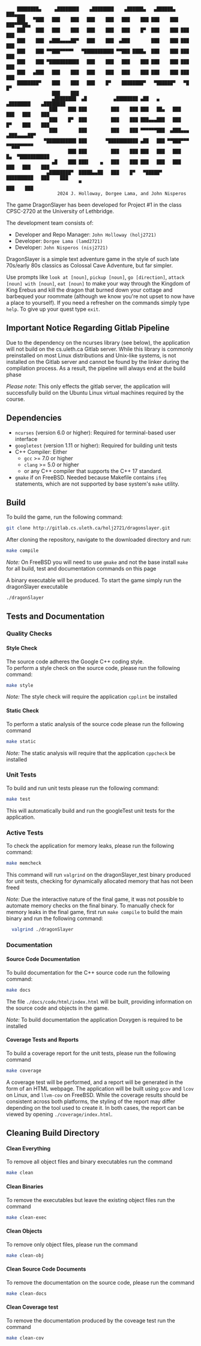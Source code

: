 ```

    ████████▄     ▄████████    ▄████████    ▄██████▄   ▄██████▄  ███▄▄▄▄
    ███   ▀███   ███    ███   ███    ███   ███    ███ ███    ███ ███▀▀▀██▄    
    ███    ███   ███    ███   ███    ███   ███    █▀  ███    ███ ███   ███    
    ███    ███  ▄███▄▄▄▄██▀   ███    ███  ▄███        ███    ███ ███   ███
    ███    ███ ▀▀███▀▀▀▀▀   ▀███████████ ▀▀███ ████▄  ███    ███ ███   ███ 
    ███    ███ ▀███████████   ███    ███   ███    ███ ███    ███ ███   ███
    ███   ▄███   ███    ███   ███    ███   ███    ███ ███    ███ ███   ███ 
    ████████▀    ███    ███   ███    █▀    ████████▀   ▀██████▀   ▀█   █▀
                 ███    ███                                                 
                 ▄████████  ▄█          ▄████████ ▄██   ▄      ▄████████    ▄████████ 
                ███    ███ ███         ███    ███ ███   ██▄   ███    ███   ███    ███ 
                ███    █▀  ███         ███    ███ ███▄▄▄███   ███    █▀    ███    ███ 
                ███        ███         ███    ███ ▀▀▀▀▀▀███  ▄███▄▄▄      ▄███▄▄▄▄██▀ 
              ▀███████████ ███       ▀███████████ ▄██   ███ ▀▀███▀▀▀     ▀▀███▀▀▀▀▀   
                       ███ ███         ███    ███ ███   ███   ███    █▄  ▀███████████ 
                 ▄█    ███ ███▌    ▄   ███    ███ ███   ███   ███    ███   ███    ███ 
               ▄████████▀  █████▄▄██   ███    █▀   ▀█████▀    ██████████   ███    ███ 
                           ▀                                               ███    ███ 
                   2024 J. Holloway, Dorgee Lama, and John Nisperos           

```

The game DragonSlayer has been developed for Project #1 in the class CPSC-2720 at the University of Lethbridge.

The development team consists of:

* Developer and Repo Manager: `John Holloway (holj2721)`
* Developer: `Dorgee Lama (lamd2721)`
* Developer: `John Nisperos (nisj2721)`

DragonSlayer is a simple text adventure game in the style of such late 70s/early 80s classics as Colossal Cave
Adventure, but far simpler.

Use prompts like `look at [noun]`, `pickup [noun]`, `go [direction]`, `attack [noun] with [noun]`, `eat [noun]` to make
your way through the Kingdom of King Erebus and kill the dragon that burned down your cottage and barbequed your
roommate (although we know you're not upset to now have a place to yourself). If you need a refresher on the commands
simply type `help`. To give up your quest type `exit`.

## Important Notice Regarding Gitlab Pipeline

Due to the dependency on the ncurses library (see below), the application will not build on the cs.uleth.ca
Gitlab server. While this library is commonly preinstalled on most Linux distributions and Unix-like systems, is not
installed on the Gitlab server and cannot be found by the linker during the compilation process. As a result, the
pipeline will always end at the build phase

*Please note:* This only effects the gitlab server, the application will successfully build on the Ubuntu Linux virtual
machines required by the course.

## Dependencies

- `ncurses` (version 6.0 or higher): Required for terminal-based user interface
- `googletest` (version 1.11 or higher): Required for building unit tests
- C++ Compiler: Either
    - `gcc` >= 7.0 or higher
    - `clang` >= 5.0 or higher
    - or any C++ compiler that supports the C++ 17 standard.
- `gmake` if on FreeBSD. Needed because Makefile contains `ifeq` statements, which are not supported by base
  system's `make` utility.

## Build

To build the game, run the following command:

```bash
git clone http://gitlab.cs.uleth.ca/holj2721/dragonslayer.git
```

After cloning the repository, navigate to the downloaded directory and run:

```bash
make compile
```

*Note:* On FreeBSD you will need to use `gmake` and not the base install `make` for all build, test and documentation
commands on this page

A binary executable will be produced. To start the game simply run the dragonSlayer executable

```bash
./dragonSlayer
```

## Tests and Documentation

### Quality Checks

#### Style Check

The source code adheres the Google C++ coding style.  
To perform a style check on the source code, please run the following command:

  ```bash
  make style
  ```

*Note:* The style check will require the application `cpplint` be installed

#### Static Check

To perform a static analysis of the source code please run the following command

  ```bash
  make static
  ```

*Note:* The static analysis will require that the application `cppcheck` be installed

### Unit Tests

To build and run unit tests please run the following command:

  ```bash
  make test
  ```

This will automatically build and run the googleTest unit tests for the application.

### Active Tests

To check the application for memory leaks, please run the following command:

  ```bash
  make memcheck
  ```

This command will run `valgrind` on the dragonSlayer_test binary produced for unit tests, checking for dynamically
allocated memory that has not been freed

*Note:* Due the interactive nature of the final game, it was not possible to automate memory checks on the final binary.
To manually check for memory leaks in the final game, first run `make compile` to build the main binary and run the
following command:

```bash
  valgrind ./dragonSlayer
```

### Documentation

#### Source Code Documentation

To build documentation for the C++ source code run the following command:

```bash
make docs
```

The file `./docs/code/html/index.html` will be built, providing information on the source code and objects in the game.

*Note:* To build documentation the application Doxygen is required to be installed

#### Coverage Tests and Reports

To build a coverage report for the unit tests, please run the following command

```bash
make coverage
```

A coverage test will be performed, and a report will be generated in the form of an HTML webpage. The application will
be built using `gcov` and `lcov` on Linux, and `llvm-cov` on FreeBSD. While the coverage results should be consistent
across both platforms, the styling of the report may differ depending on the tool used to create it. In both cases, the
report can be viewed by opening `./coverage/index.html`.

## Cleaning Build Directory

#### Clean Everything

To remove all object files and binary executables run the command

```bash
make clean
```

#### Clean Binaries

To remove the executables but leave the existing object files run the command

```bash
make clean-exec
```

#### Clean Objects

To remove only object files, please run the command

```bash
make clean-obj
```

#### Clean Source Code Documents

To remove the documentation on the source code, please run the command

```bash
make clean-docs
```

#### Clean Coverage test

To remove the documentation produced by the coveage test run the command

```bash
make clean-cov
```